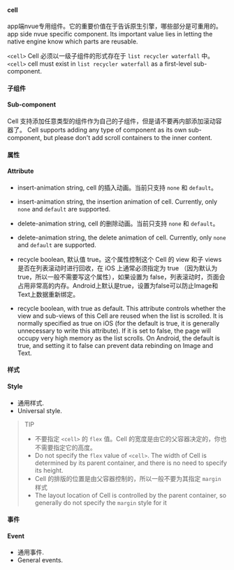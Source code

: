 #### cell

app端nvue专用组件。它的重要价值在于告诉原生引擎，哪些部分是可重用的。
app side nvue specific component. Its important value lies in letting the native engine know which parts are reusable.

`<cell>` Cell 必须以一级子组件的形式存在于 `list recycler waterfall` 中。
`<cell>` cell must exist in `list recycler waterfall` as a first-level sub-component.

#### 子组件
#### Sub-component

Cell 支持添加任意类型的组件作为自己的子组件，但是请不要再内部添加滚动容器了。
Cell supports adding any type of component as its own sub-component, but please don't add scroll containers to the inner content.


#### 属性
#### Attribute

- insert-animation string, cell 的插入动画。当前只支持 `none` 和 `default`。
- insert-animation string, the insertion animation of cell. Currently, only `none` and `default` are supported.

- delete-animation string, cell 的删除动画。当前只支持 `none` 和 `default`。
- delete-animation string, the delete animation of cell. Currently, only `none` and `default` are supported.

- recycle boolean, 默认值 true。这个属性控制这个 Cell 的 view 和子 views 是否在列表滚动时进行回收，在 iOS 上通常必须指定为 true （因为默认为 true，所以一般不需要写这个属性），如果设置为 false，列表滚动时，页面会占用非常高的内存。Android上默认是true，设置为false可以防止Image和Text上数据重新绑定。
- recycle boolean, with true as default. This attribute controls whether the view and sub-views of this Cell are reused when the list is scrolled. It is normally specified as true on iOS (for the default is true, it is generally unnecessary to write this attribute). If it is set to false, the page will occupy very high memory as the list scrolls. On Android, the default is true, and setting it to false can prevent data rebinding on Image and Text.

#### 样式
#### Style

- 通用样式.
- Universal style.

> TIP
> - 不要指定 `<cell>` 的 `flex` 值。Cell 的宽度是由它的父容器决定的，你也不需要指定它的高度。
> - Do not specify the `flex` value of `<cell>`. The width of Cell is determined by its parent container, and there is no need to specify its height.
> - Cell 的排版的位置是由父容器控制的，所以一般不要为其指定 `margin` 样式
> - The layout location of Cell is controlled by the parent container, so generally do not specify the `margin` style for it

#### 事件
#### Event

- 通用事件.
- General events.
